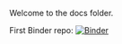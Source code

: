 Welcome to the docs folder.

First Binder repo:
[![Binder](https://mybinder.org/badge_logo.svg)](https://mybinder.org/v2/gh/marmc-git/first-binder-repo/HEAD)

